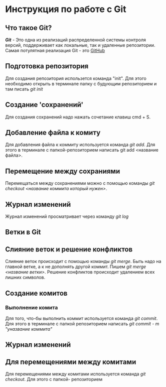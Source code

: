 # Инструкция по работе с Git

## Что такое Git?

**_Git_** - Это одна из реализаций распределенной системы контроля версий, поддерживает как локальные, так и удаленные репозитории.
Самая потулятная реализация Git - это [GitHub](https://github.com)

## Подготовка репозитория

Для создания репозитория использется команда "init". Для этого необходимо открыть в терминале папку с будующим репозиторием и там писать _git init_

## Создание 'сохранений'

Для создания сохранений надо нажать сочетание клавиш cmd + S.

## Добавление файла к комиту

Для добавления файла к коммиту используется команда _git add_. Для этого в терминале с папкой-репозиторием написать git add <название файла>.

## Перемещение между сохраниями

Перемещаться между сохранениями можно с помощью команды _git checkout <название коммита который нужен>_.

## Журнал изменений

Журнал изменений просматривает через команду _git log_

## Ветки в Git

## Слияние веток и решение конфликтов

Слияние веток происходит с помощью команды _git merge_. Быть надо на главной ветке, а к не дополнять другой коммит. Пишем _git merge <название ветки>_. Решение конфликтов происходит удалением всех лишних символов.

## Создание комитов

### Выполнение комита

Для того, что-бы выполнить коммит используется команда _git commit_. Для этого в терминале с папкой репозиторием написать _git commit - m "yназвание коммита"_

## Журнал изменений

## Для перемещениями между комитами

Для перемещениями между комитами используется команда _git checkout_. Для этого с папкой- репозиторием
